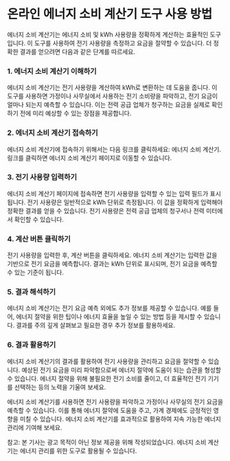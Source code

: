 온라인 에너지 소비 계산기 도구 사용 방법
=======================

에너지 소비 계산기는 에너지 소비 및 kWh 사용량을 정확하게 계산하는 효율적인 도구입니다. 이 도구를 사용하여 전기 사용량을 측정하고 요금을 절약할 수 있습니다. 더 정확한 결과를 얻으려면 다음과 같은 단계를 따르세요.

### 1. 에너지 소비 계산기 이해하기

에너지 소비 계산기는 전기 사용량을 계산하여 kWh로 변환하는 데 도움을 줍니다. 이 도구를 사용하면 가정이나 사무실에서 사용하는 전기 소비량을 파악하고, 전기 요금이 얼마나 되는지 예측할 수 있습니다. 이는 전력 공급 업체가 청구하는 요금을 실제로 확인하기 전에 미리 예상할 수 있는 장점을 제공합니다.

### 2. 에너지 소비 계산기 접속하기

에너지 소비 계산기에 접속하기 위해서는 다음 링크를 클릭하세요: 에너지 소비 계산기. 링크를 클릭하면 에너지 소비 계산기 페이지로 이동할 수 있습니다.

### 3. 전기 사용량 입력하기

에너지 소비 계산기 페이지에 접속하면 전기 사용량을 입력할 수 있는 입력 필드가 표시됩니다. 전기 사용량은 일반적으로 kWh 단위로 측정됩니다. 이 값을 정확하게 입력해야 정확한 결과를 얻을 수 있습니다. 전기 사용량은 전력 공급 업체의 청구서나 전력 미터에서 확인할 수 있습니다.

### 4. 계산 버튼 클릭하기

전기 사용량을 입력한 후, 계산 버튼을 클릭하세요. 에너지 소비 계산기는 입력한 값을 기반으로 전기 요금을 예측합니다. 결과는 kWh 단위로 표시되며, 전기 요금을 예측할 수 있는 기준이 됩니다.

### 5. 결과 해석하기

에너지 소비 계산기는 전기 요금 예측 외에도 추가 정보를 제공할 수 있습니다. 예를 들어, 에너지 절약을 위한 팁이나 에너지 효율을 높일 수 있는 방법 등을 제시할 수 있습니다. 결과를 주의 깊게 살펴보고 필요한 경우 추가 정보를 활용하세요.

### 6. 결과 활용하기

에너지 소비 계산기의 결과를 활용하여 전기 사용량을 관리하고 요금을 절약할 수 있습니다. 예상된 전기 요금을 미리 파악함으로써 에너지 절약에 도움이 되는 습관을 형성할 수 있습니다. 에너지 절약을 위해 불필요한 전기 소비를 줄이고, 더 효율적인 전기 기기를 선택하는 등의 노력을 기울여 보세요.

에너지 소비 계산기를 사용하면 전기 사용량을 파악하고 가정이나 사무실의 전기 요금을 예측할 수 있습니다. 이를 통해 에너지 절약에 도움을 주고, 가계 경제에도 긍정적인 영향을 미칠 수 있습니다. 에너지 소비 계산기를 효과적으로 활용하여 지속 가능한 에너지 관리에 기여해 보세요.

참고: 본 기사는 광고 목적이 아닌 정보 제공을 위해 작성되었습니다. 에너지 소비 계산기는 에너지 관리를 위한 도구로 활용될 수 있습니다.